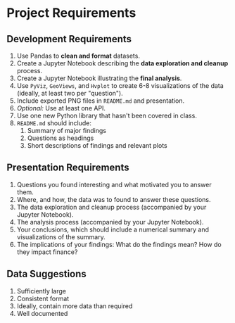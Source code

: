 # Project Requirements

## Development Requirements

1. Use Pandas to **clean and format** datasets.
2. Create a Jupyter Notebook describing the **data exploration and cleanup** process.
3. Create a Jupyter Notebook illustrating the **final analysis**.
4. Use `PyViz`, `GeoViews`, and `Hvplot` to create 6-8 visualizations of the data (ideally, at least two per "question").
5. Include exported PNG files in `README.md` and presentation.
6. *Optional:* Use at least one API.
7. Use one new Python library that hasn't been covered in class.
8. `README.md` should include:
    1. Summary of major findings
    2. Questions as headings
    3. Short descriptions of findings and relevant plots

## Presentation Requirements

1. Questions you found interesting and what motivated you to answer them.
2. Where, and how, the data was to found to answer these questions.
3. The data exploration and cleanup process (accompanied by your Jupyter Notebook).
4. The analysis process (accompanied by your Jupyter Notebook).
5. Your conclusions, which should include a numerical summary and visualizations of the summary.
6. The implications of your findings: What do the findings mean? How do they impact finance?

## Data Suggestions

1. Sufficiently large
2. Consistent format
3. Ideally, contain more data than required
4. Well documented
